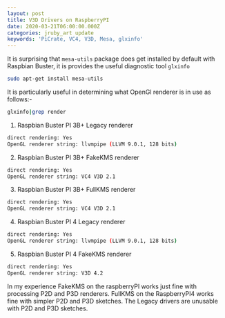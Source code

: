 ```yaml
---
layout: post
title: V3D Drivers on RaspberryPI
date: 2020-03-21T06:00:00.000Z
categories: jruby_art update
keywords: 'PiCrate, VC4, V3D, Mesa, glxinfo'
---
```

It is surprising that `mesa-utils` package does get installed by default with Raspbian Buster, it is provides the useful diagnostic tool `glxinfo`

```bash
sudo apt-get install mesa-utils
```
It is particularly useful in determining what OpenGl renderer is in use as follows:-
```bash
glxinfo|grep render
```

1. Raspbian Buster PI 3B+ Legacy renderer
```bash
direct rendering: Yes
OpenGL renderer string: llvmpipe (LLVM 9.0.1, 128 bits)
```
2. Raspbian Buster PI 3B+ FakeKMS renderer
```bash
direct rendering: Yes
OpenGL renderer string: VC4 V3D 2.1
```
3. Raspbian Buster PI 3B+ FullKMS renderer
```bash
direct rendering: Yes
OpenGL renderer string: VC4 V3D 2.1
```
4. Raspbian Buster PI 4 Legacy renderer
```bash
direct rendering: Yes
OpenGL renderer string: llvmpipe (LLVM 9.0.1, 128 bits)
```
5. Raspbian Buster PI 4 FakeKMS renderer
```bash
direct rendering: Yes
OpenGL renderer string: V3D 4.2
```
In my experience FakeKMS on the raspberryPI works just fine with processing P2D and P3D renderers. FullKMS on the RaspberryPI4 works fine with simpler P2D and P3D sketches. The Legacy drivers are unusable with P2D and P3D sketches.
